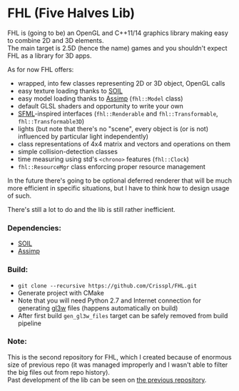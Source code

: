 # FHL (Five Halves Lib)

FHL is (going to be) an OpenGL and C++11/14 graphics library making easy to combine 2D and 3D elements.  
The main target is 2.5D (hence the name) games and you shouldn't expect FHL as a library for 3D apps.  
  
As for now FHL offers:
* wrapped, into few classes representing 2D or 3D object, OpenGL calls
* easy texture loading thanks to [SOIL](http://lonesock.net/soil.html)
* easy model loading thanks to [Assimp](https://github.com/assimp/assimp) (`fhl::Model` class)
* default GLSL shaders and opportunity to write your own
* [SFML](https://github.com/SFML/SFML)-inspired interfaces (`fhl::Renderable` and `fhl::Transformable`, `fhl::Transformable3D`)
* lights (but note that there's no "scene", every object is (or is not) influenced by particular light independently)
* class representations of 4x4 matrix and vectors and operations on them
* simple collision-detection classes
* time measuring using std's `<chrono>` features (`fhl::Clock`)
* `fhl::ResourceMgr` class enforcing proper resource management
  
In the future there's going to be optional deferred renderer that will be much more efficient in specific situations, but I have to think how to design usage of such.
  
There's still a lot to do and the lib is still rather inefficient.  
  
### Dependencies:  
* [SOIL](http://lonesock.net/soil.html)
* [Assimp](https://github.com/assimp/assimp)
### Build:  
* `git clone --recursive https://github.com/Crisspl/FHL.git`
* Generate project with CMake
* Note that you will need Python 2.7 and Internet connection for generating [gl3w](https://github.com/skaslev/gl3w) files (happens automatically on build)
* After first build `gen_gl3w_files` target can be safely removed from build pipeline
### Note:  
This is the second repository for FHL, which I created because of enormous size of previous repo (it was managed improperly and I wasn't able to filter the big files out from repo history).  
Past development of the lib can be seen on [the previous repository](https://github.com/Crisspl/FHL_old).
